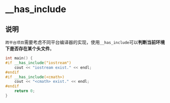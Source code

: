 # __has_include
## 说明
`跨平台项目`需要考虑不同平台编译器的实现，使用`__has_include`可以**判断当前环境下是否存在某个头文件**。

```C++
int main() {
#if __has_include("iostream")
	cout << "iostream exist." << endl;
#endif
#if __has_include(<cmath>)
	cout << "<cmath> exist." << endl;
#endif
	return 0;
}
```
